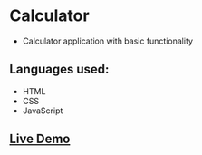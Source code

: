 # Calculator

- Calculator application with basic functionality

## Languages used:

- HTML
- CSS
- JavaScript

## [Live Demo](https://bartbzd.github.io/Calculator/)
